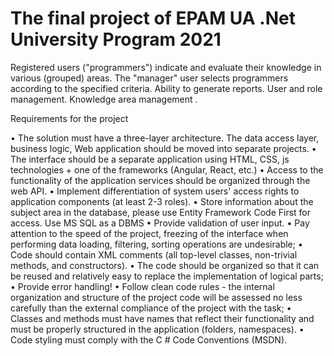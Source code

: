 # The final project of EPAM UA .Net University Program 2021

Registered users ("programmers") indicate and evaluate their knowledge in various (grouped) areas. The "manager" user selects programmers according to the specified criteria. Ability to generate reports. User and role management. Knowledge area management .

Requirements for the project

•	The solution must have a three-layer architecture. The data access layer, business logic, Web application should be moved into separate projects.
•	The interface should be a separate application using HTML, CSS, js technologies + one of the frameworks (Angular, React, etc.)
•	Access to the functionality of the application services should be organized through the web API.
•	Implement differentiation of system users' access rights to application components (at least 2-3 roles).
•	Store information about the subject area in the database, please use Entity Framework Code First for access. Use MS SQL as a DBMS
•	Provide validation of user input.
•	Pay attention to the speed of the project, freezing of the interface when performing data loading, filtering, sorting operations are undesirable;
•	Code should contain XML comments (all top-level classes, non-trivial methods, and constructors).
•	The code should be organized so that it can be reused and relatively easy to replace the implementation of logical parts;
•	 Provide error handling!
•	Follow clean code rules - the internal organization and structure of the project code will be assessed no less carefully than the external compliance of the project with the task;
•	Classes and methods must have names that reflect their functionality and must be properly structured in the application (folders, namespaces).
•	Code styling must comply with the C # Code Conventions (MSDN).
